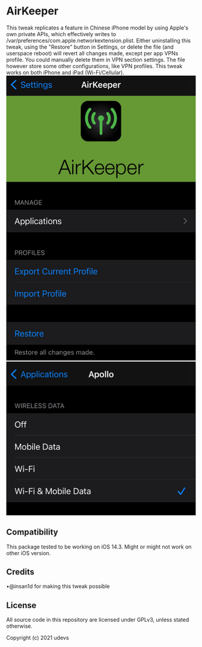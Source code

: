 # AirKeeper
This tweak replicates a feature in Chinese iPhone model by using Apple's own private APIs, which effectively writes to /var/preferences/com.apple.networkextension.plist. Either uninstalling this tweak, using the \"Restore\" button in Settings, or delete the file (and userspace reboot) will revert all changes made, except per app VPNs profile. You could manually delete them in VPN section settings. The file however store some other configurations, like VPN profiles. This tweak works on both iPhone and iPad (Wi-Fi/Cellular).
![images/SS01.jpeg](images/SS01.jpeg)
![images/SS02.jpeg](images/SS02.jpeg)

## Compatibility
This package tested to be working on iOS 14.3. Might or might not work on other iOS version.

## Credits
•@insan1d for making this tweak possible


## License
All source code in this repository are licensed under GPLv3, unless stated otherwise.

Copyright (c) 2021 udevs